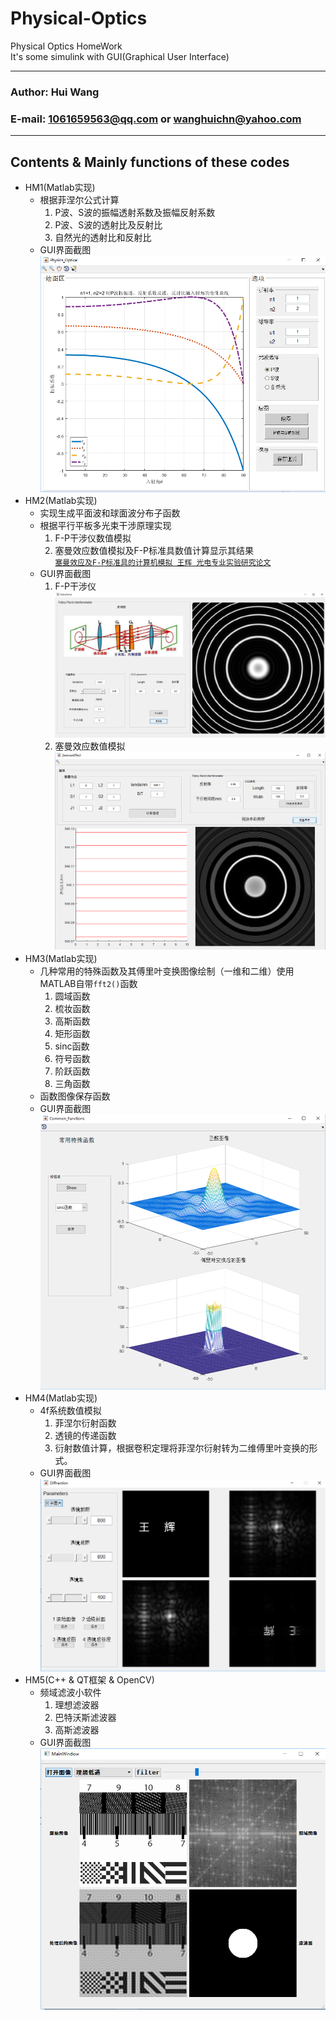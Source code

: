 Physical-Optics
=====
Physical Optics HomeWork  
It's some simulink with GUI(Graphical User Interface)
****
### Author: Hui Wang
### E-mail: 1061659563@qq.com or wanghuichn@yahoo.com
****

## Contents & Mainly functions of these codes
* HM1(Matlab实现)
  * 根据菲涅尔公式计算
    1. P波、S波的振幅透射系数及振幅反射系数
    2. P波、S波的透射比及反射比
    3. 自然光的透射比和反射比
  * GUI界面截图  
  ![](https://github.com/Littlehhh/Physical-Optics/raw/master/HM1/%E6%88%AA%E5%9B%BE.bmp)
* HM2(Matlab实现)
  * 实现生成平面波和球面波分布子函数
  * 根据平行平板多光束干涉原理实现
    1. F-P干涉仪数值模拟
    2. 塞曼效应数值模拟及F-P标准具数值计算显示其结果  
    [`塞曼效应及F-P标准具的计算机模拟 王辉 光电专业实验研究论文`](https://github.com/Littlehhh/Physical-Optics/blob/master/HM2/%E5%A1%9E%E6%9B%BC%E6%95%88%E5%BA%94%E5%8F%8AF-P%E6%A0%87%E5%87%86%E5%85%B7%E7%9A%84%E8%AE%A1%E7%AE%97%E6%9C%BA%E6%A8%A1%E6%8B%9F.pdf)
  * GUI界面截图
    1. F-P干涉仪  
    ![](https://github.com/Littlehhh/Physical-Optics/raw/master/HM2/%E6%88%AA%E5%9B%BE.bmp)
    2. 塞曼效应数值模拟
    ![](https://github.com/Littlehhh/Physical-Optics/raw/master/HM2/%E6%88%AA%E5%9B%BE2.bmp)
* HM3(Matlab实现)
  * 几种常用的特殊函数及其傅里叶变换图像绘制（一维和二维）使用MATLAB自带`fft2()`函数
    1. 圆域函数
    2. 梳妆函数
    3. 高斯函数
    4. 矩形函数
    5. sinc函数
    6. 符号函数
    7. 阶跃函数
    8. 三角函数
  * 函数图像保存函数
  * GUI界面截图  
  ![](https://github.com/Littlehhh/Physical-Optics/raw/master/HM3/%E6%88%AA%E5%9B%BE.bmp)
* HM4(Matlab实现)
  * 4f系统数值模拟
    1. 菲涅尔衍射函数
    2. 透镜的传递函数
    3. 衍射数值计算，根据卷积定理将菲涅尔衍射转为二维傅里叶变换的形式。
  * GUI界面截图  
  ![](https://github.com/Littlehhh/Physical-Optics/raw/master/HM4/%E6%88%AA%E5%9B%BE.bmp)
* HM5(C++ & QT框架 & OpenCV)
  * 频域滤波小软件
      1. 理想滤波器
      2. 巴特沃斯滤波器
      3. 高斯滤波器
  * GUI界面截图  
  ![](https://github.com/Littlehhh/Digital-Image-Processing/raw/master/Experiment%205/screen.bmp)
